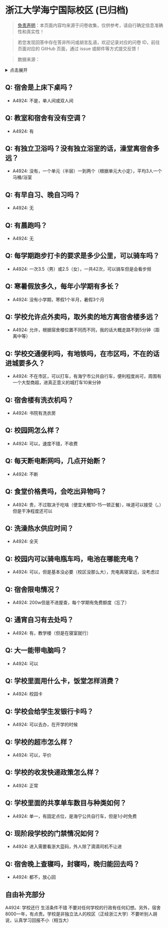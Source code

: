 # 浙江大学海宁国际校区 (已归档)

> [免责声明](https://colleges.chat/#_3)：本页面内容均来源于问卷收集，仅供参考，请自行确定信息准确性和真实性！

> 若您发现回答中存在答非所问或胡言乱语，欢迎记录对应的问卷 ID，前往页面对应的 GitHub 页面，通过 issue 或邮件等方式提交反馈！

> 数据来源：

<details><summary>点击展开</summary>
<ul>
<li>A4924: 匿名 (2022 年 06 月)</li>
</ul>
</details>

## Q: 宿舍是上床下桌吗？

- A4924: 不是，单人间或双人间

## Q: 教室和宿舍有没有空调？

- A4924: 有

## Q: 有独立卫浴吗？没有独立浴室的话，澡堂离宿舍多远？

- A4924: 没有，一个单元（半层）一到两个（根据单元大小定），平均3人一个马桶/浴室

## Q: 有早自习、晚自习吗？

- A4924: 无

## Q: 有晨跑吗？

- A4924: 无

## Q: 每学期跑步打卡的要求是多少公里，可以骑车吗？

- A4924: 一次3.5（男）或2.5（女），一共42次，可以骑车但是会看步频

## Q: 寒暑假放多久，每年小学期有多长？

- A4924: 没有小学期，寒假1个半月，暑假3个月

## Q: 学校允许点外卖吗，取外卖的地方离宿舍楼多远？

- A4924: 允许，根据宿舍楼位置不同而不同，我的话大概走路不到5分钟（距离中等）

## Q: 学校交通便利吗，有地铁吗，在市区吗，不在的话进城要多久？

- A4924: 不在市区，可以打车，有海宁市公共自行车，便利程度尚可，周围有一个大型商超，进真正意义的城打车10来分钟

## Q: 宿舍楼有洗衣机吗？

- A4924: 书院有洗衣房

## Q: 校园网怎么样？

- A4924: 可以，速度不错，不收费

## Q: 每天断电断网吗，几点开始断？

- A4924: 不断

## Q: 食堂价格贵吗，会吃出异物吗？

- A4924: 贵，不过取决于吃啥（便宜大概10-15一顿正餐），味道可以接受（。）但是干净程度还可以

## Q: 洗澡热水供应时间？

- A4924: 全天

## Q: 校园内可以骑电瓶车吗，电池在哪能充电？

- A4924: 可以，但是基本没必要（校区没那么大），充电离寝室远，没考虑过

## Q: 宿舍限电情况？

- A4924: 200w但是不进屋查，每个学期有免费额度（忘了）

## Q: 通宵自习有去处吗？

- A4924: 有，教学楼（但是在寝室就行）

## Q: 大一能带电脑吗？

- A4924: 可以

## Q: 学校里面用什么卡，饭堂怎样消费？

- A4924: 校园卡

## Q: 学校会给学生发银行卡吗？

- A4924: 可以去办，在开学的时候

## Q: 学校的超市怎么样？

- A4924: 可以，平价

## Q: 学校的收发快递政策怎么样？

- A4924: 正常

## Q: 学校里面的共享单车数目与种类如何？

- A4924: 单一，有固定点位，是海宁公共自行车，但是1小时免费

## Q: 现阶段学校的门禁情况如何？

- A4924: 进入需要看浙大蓝码，外人除了滴滴司机不让进

## Q: 宿舍晚上查寝吗，封寝吗，晚归能回去吗？

- A4924: 都不，放心回

## 自由补充部分

A4924: 学校还行 生活条件不错 不要对任何学校的行政有任何幻想。另外，宿舍8000一年，有点贵。学校是非独立法人的校区（正经浙江大学）不要听别人胡说，认真学习回报不小（相当大）